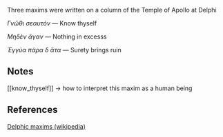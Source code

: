 Three maxims were written on a column of the Temple of Apollo at Delphi

*Γνῶθι σεαυτόν* — Know thyself

*Μηδὲν ἄγαν*    — Nothing in excesss

*Ἐγγύα πάρα δ ἄτα* — Surety brings ruin


## Notes
[[know_thyself]] -> how to interpret this maxim as a human being

## References

[Delphic maxims (wikipedia)](https://en.wikipedia.org/wiki/Delphic_maxims)
